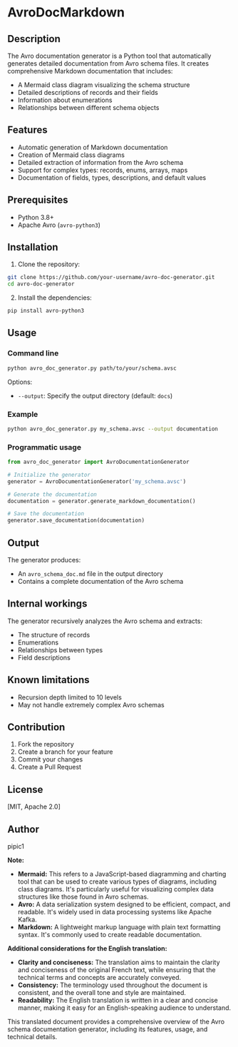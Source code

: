 # AvroDocMarkdown

## Description

The Avro documentation generator is a Python tool that automatically generates detailed documentation from Avro schema files. It creates comprehensive Markdown documentation that includes:

- A Mermaid class diagram visualizing the schema structure
- Detailed descriptions of records and their fields
- Information about enumerations
- Relationships between different schema objects

## Features

- Automatic generation of Markdown documentation
- Creation of Mermaid class diagrams
- Detailed extraction of information from the Avro schema
- Support for complex types: records, enums, arrays, maps
- Documentation of fields, types, descriptions, and default values

## Prerequisites

- Python 3.8+
- Apache Avro (`avro-python3`)

## Installation

1. Clone the repository:
```bash
git clone https://github.com/your-username/avro-doc-generator.git
cd avro-doc-generator
```

2. Install the dependencies:
```bash
pip install avro-python3
```

## Usage

### Command line

```bash
python avro_doc_generator.py path/to/your/schema.avsc
```

Options:
- `--output`: Specify the output directory (default: `docs`)

### Example

```bash
python avro_doc_generator.py my_schema.avsc --output documentation
```

### Programmatic usage

```python
from avro_doc_generator import AvroDocumentationGenerator

# Initialize the generator
generator = AvroDocumentationGenerator('my_schema.avsc')

# Generate the documentation
documentation = generator.generate_markdown_documentation()

# Save the documentation
generator.save_documentation(documentation)
```

## Output

The generator produces:
- An `avro_schema_doc.md` file in the output directory
- Contains a complete documentation of the Avro schema

## Internal workings

The generator recursively analyzes the Avro schema and extracts:
- The structure of records
- Enumerations
- Relationships between types
- Field descriptions

## Known limitations

- Recursion depth limited to 10 levels
- May not handle extremely complex Avro schemas

## Contribution

1. Fork the repository
2. Create a branch for your feature
3. Commit your changes
4. Create a Pull Request

## License

[MIT, Apache 2.0]

## Author

pipic1

**Note:**

- **Mermaid:** This refers to a JavaScript-based diagramming and charting tool that can be used to create various types of diagrams, including class diagrams. It's particularly useful for visualizing complex data structures like those found in Avro schemas.
- **Avro:** A data serialization system designed to be efficient, compact, and readable. It's widely used in data processing systems like Apache Kafka.
- **Markdown:** A lightweight markup language with plain text formatting syntax. It's commonly used to create readable documentation.

**Additional considerations for the English translation:**

- **Clarity and conciseness:** The translation aims to maintain the clarity and conciseness of the original French text, while ensuring that the technical terms and concepts are accurately conveyed.
- **Consistency:** The terminology used throughout the document is consistent, and the overall tone and style are maintained.
- **Readability:** The English translation is written in a clear and concise manner, making it easy for an English-speaking audience to understand.

This translated document provides a comprehensive overview of the Avro schema documentation generator, including its features, usage, and technical details.
